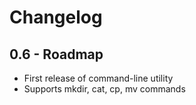 Changelog
=========

0.6 - Roadmap
-------------
+ First release of command-line utility
+ Supports mkdir, cat, cp, mv commands